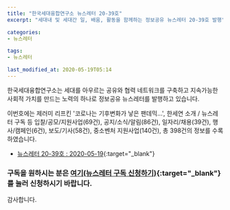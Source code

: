 ```yaml
---
title: "한국세대융합연구소 뉴스레터 20-39호"
excerpt: "세대내 및 세대간 일, 배움, 활동을 함께하는 정보공유 뉴스레터 20-39호 발행" 

categories:
- 뉴스레터

tags:
- 뉴스레터

last_modified_at: 2020-05-19T05:14
---
```


한국세대융합연구소는 세대를 아우르는 공유와 협력 네트워크를 구축하고 지속가능한 사회적 가치를 만드는 노력의 하나로 정보공유 뉴스레터를 발행하고 있습니다.

이번호에는 제러미 리프킨 '코로나는 기후변화가 낳은 팬데믹...', 한세연 소개 / 뉴스레터 구독 등 입찰/공모/지원사업(69건), 공지/소식/알림(86건), 일자리/채용(39건), 행사/캠페인(6건), 보도/기사(58건), 중소벤처 지원사업(140건), 총 398건의 정보를 수록하였습니다.

* [뉴스레터 20-39호 : 2020-05-19](https://drive.google.com/uc?export=view&id=1_yN8V3aaX2U9Dw0L9TA1tVmCy2jerM5S){:target="_blank"}


### 구독을 원하시는 분은 [여기(뉴스레터 구독 신청하기)](https://forms.gle/MJ5gVHCdunBXXWVB7){:target="_blank"} 를 눌러 신청하시기 바랍니다.


감사합니다.